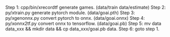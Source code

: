 Step 1: cpp/bin/xrecordtf generate games. (data/train data/estimate)
Step 2: py/xtrain.py generate pytorch module. (data/goai.pth)
Step 3: py/xgenonnx.py convert pytorch to onnx. (data/goai.onnx)
Step 4: py/xonnx2tf.py convert onnx to tensorflow. (data/goai.pb)
Step 5: mv data data_xxx && mkdir data && cp data_xxx/goai.pb data.
Step 6: goto step 1.